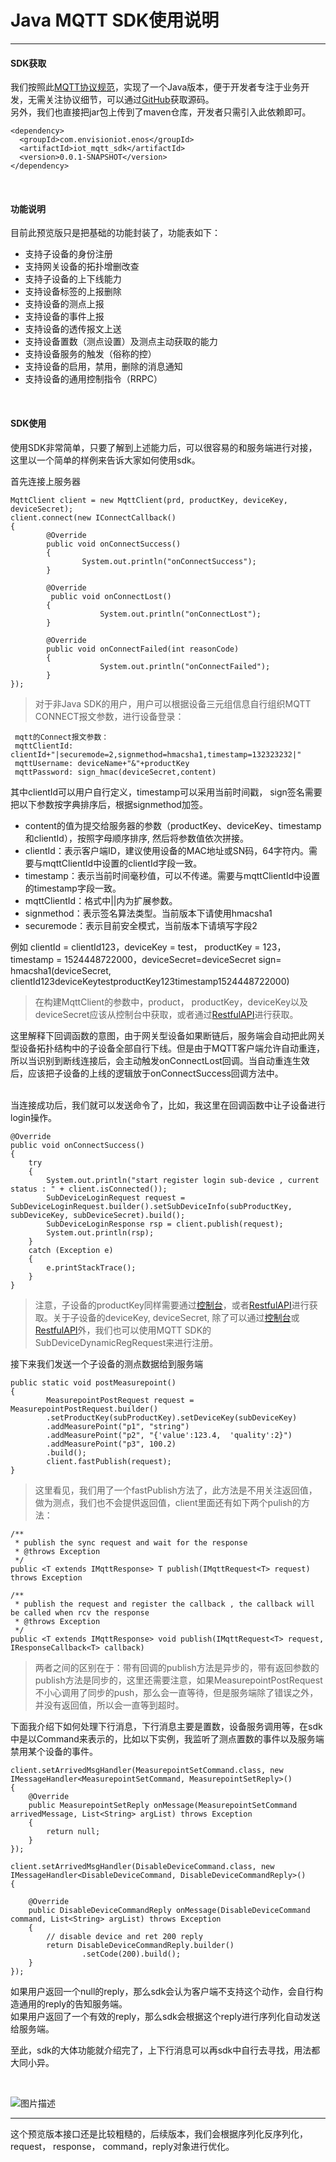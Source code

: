 # Java MQTT SDK使用说明

----

#### SDK获取

​​我们按照此[MQTT协议规范](https://dev.envisioncn.com/devportal/index.html#/166/57baab5ed3eb4806104b045d/doccenter/DeviceConnection2.0/ZH/4@%E6%93%8D%E4%BD%9C%E6%8C%87%E5%8D%97/11@%E8%AE%BE%E5%A4%87%E7%AB%AF%E5%BC%80%E5%8F%91%E6%8C%87%E5%8D%97/2@SDK%E8%AE%BE%E5%A4%87%E7%AB%AF%E5%8D%8F%E8%AE%AE.md)，实现了一个Java版本，便于开发者专注于业务开发，无需关注协议细节，可以通过[GitHub](http://https://github.com/EnvisionIot/enos-iot-mqtt-java-sdk)获取源码。
<br/>
另外，我们也直接把jar包上传到了maven仓库，开发者只需引入此依赖即可。

```
<dependency>
  <groupId>com.envisioniot.enos</groupId>
  <artifactId>iot_mqtt_sdk</artifactId>
  <version>0.0.1-SNAPSHOT</version>
</dependency>
```
<br/>

#### 功能说明

目前此预览版只是把基础的功能封装了，功能表如下：

- 支持子设备的身份注册
- 支持网关设备的拓扑增删改查
- 支持子设备的上下线能力
- 支持设备标签的上报删除
- 支持设备的测点上报
- 支持设备的事件上报
- 支持设备的透传报文上送
- 支持设备置数（测点设置）及测点主动获取的能力
- 支持设备服务的触发（俗称的控）
- 支持设备的启用，禁用，删除的消息通知
- 支持设备的通用控制指令（RRPC）

<br/>

#### SDK使用

使用SDK非常简单，只要了解到上述能力后，可以很容易的和服务端进行对接，这里以一个简单的样例来告诉大家如何使用sdk。
<br/>

首先连接上服务器

```
MqttClient client = new MqttClient(prd, productKey, deviceKey, deviceSecret);
client.connect(new IConnectCallback()
{
        @Override
        public void onConnectSuccess()
        {
                System.out.println("onConnectSuccess");
        }

        @Override
         public void onConnectLost()
        {
                    System.out.println("onConnectLost");
        }

        @Override
        public void onConnectFailed(int reasonCode)
        {
                    System.out.println("onConnectFailed");
        }
});
```
> 对于非Java SDK的用户，用户可以根据设备三元组信息自行组织MQTT CONNECT报文参数，进行设备登录：

 ```
  mqtt的Connect报文参数：
  mqttClientId: clientId+"|securemode=2,signmethod=hmacsha1,timestamp=132323232|"
  mqttUsername: deviceName+"&"+productKey
  mqttPassword: sign_hmac(deviceSecret,content)
 ```
其中clientId可以用户自行定义，timestamp可以采用当前时间戳，
sign签名需要把以下参数按字典排序后，根据signmethod加签。

* content的值为提交给服务器的参数（productKey、deviceKey、timestamp和clientId），按照字母顺序排序, 然后将参数值依次拼接。
* clientId：表示客户端ID，建议使用设备的MAC地址或SN码，64字符内。需要与mqttClientId中设置的clientId字段一致。
* timestamp：表示当前时间毫秒值，可以不传递。需要与mqttClientId中设置的timestamp字段一致。
* mqttClientId：格式中||内为扩展参数。
* signmethod：表示签名算法类型。当前版本下请使用hmacsha1
* securemode：表示目前安全模式，当前版本下请填写字段2

例如 clientId = clientId123，deviceKey = test， productKey = 123， timestamp = 1524448722000，deviceSecret=deviceSecret
sign= hmacsha1(deviceSecret, clientId123deviceKeytestproductKey123timestamp1524448722000)

> 在构建MqttClient的参数中，product， productKey，deviceKey以及deviceSecret应该从控制台中获取，或者通过[RestfulAPI](http://tapd.oa.com)进行获取。

这里解释下回调函数的意图，由于网关型设备如果断链后，服务端会自动把此网关型设备拓扑结构中的子设备全部自行下线。但是由于MQTT客户端允许自动重连，所以当识别到断线连接后，会主动触发onConnectLost回调。当自动重连生效后，应该把子设备的上线的逻辑放于onConnectSuccess回调方法中。

<br/>
当连接成功后，我们就可以发送命令了，比如，我这里在回调函数中让子设备进行login操作。

```
@Override
public void onConnectSuccess()
{
    try
    {
        System.out.println("start register login sub-device , current status : " + client.isConnected());
        SubDeviceLoginRequest request = SubDeviceLoginRequest.builder().setSubDeviceInfo(subProductKey, subDeviceKey, subDeviceSecret).build();
        SubDeviceLoginResponse rsp = client.publish(request);
        System.out.println(rsp);
    }
    catch (Exception e)
    {
        e.printStackTrace();
    }
}
```


> 注意，子设备的productKey同样需要通过[控制台](http://tapd.oa.com)，或者[RestfulAPI](http://tapd.oa.com)进行获取。关于子设备的deviceKey, deviceSecret, 除了可以通过[控制台](http://tapd.oa.com)或[RestfulAPI](http://tapd.oa.com)外，我们也可以使用MQTT SDK的SubDeviceDynamicRegRequest来进行注册。

接下来我们发送一个子设备的测点数据给到服务端

```
public static void postMeasurepoint()
{
	    MeasurepointPostRequest request = MeasurepointPostRequest.builder()
	    .setProductKey(subProductKey).setDeviceKey(subDeviceKey)
	    .addMeasurePoint("p1", "string")
	    .addMeasurePoint("p2", "{'value':123.4,  'quality':2}")
	    .addMeasurePoint("p3", 100.2)
	    .build();
	    client.fastPublish(request);
}
```
> 这里看见，我们用了一个fastPublish方法了，此方法是不用关注返回值，做为测点，我们也不会提供返回值，client里面还有如下两个pulish的方法：

```
/**
 * publish the sync request and wait for the response
 * @throws Exception
 */
public <T extends IMqttResponse> T publish(IMqttRequest<T> request) throws Exception

/**
 * publish the request and register the callback , the callback will be called when rcv the response
 * @throws Exception
 */
public <T extends IMqttResponse> void publish(IMqttRequest<T> request, IResponseCallback<T> callback)
```

> 两者之间的区别在于：带有回调的publish方法是异步的，带有返回参数的publish方法是同步的，这里还需要注意，如果MeasurepointPostRequest不小心调用了同步的push，那么会一直等待，但是服务端除了错误之外，并没有返回值，所以会一直等到超时。

下面我介绍下如何处理下行消息，下行消息主要是置数，设备服务调用等，在sdk中是以Command来表示的，比如以下实例，我监听了测点置数的事件以及服务端禁用某个设备的事件。


```
client.setArrivedMsgHandler(MeasurepointSetCommand.class, new IMessageHandler<MeasurepointSetCommand, MeasurepointSetReply>()
{
    @Override
    public MeasurepointSetReply onMessage(MeasurepointSetCommand arrivedMessage, List<String> argList) throws Exception
    {
        return null;
    }
});

client.setArrivedMsgHandler(DisableDeviceCommand.class, new IMessageHandler<DisableDeviceCommand, DisableDeviceCommandReply>()
{

    @Override
    public DisableDeviceCommandReply onMessage(DisableDeviceCommand command, List<String> argList) throws Exception
    {
        // disable device and ret 200 reply
      	return DisableDeviceCommandReply.builder()
				.setCode(200).build();
    }
});
```

如果用户返回一个null的reply，那么sdk会认为客户端不支持这个动作，会自行构造通用的reply的告知服务端。
<br/>
如果用户返回了一个有效的reply，那么sdk会根据这个reply进行序列化自动发送给服务端。

至此，sdk的大体功能就介绍完了，上下行消息可以再sdk中自行去寻找，用法都大同小异。

<br/>

![图片描述](/tfl/captures/2018-08/tapd_20716331_base64_1534760042_26.png)


----------
这个预览版本接口还是比较粗糙的，后续版本，我们会根据序列化反序列化，request， response， command，reply对象进行优化。







